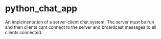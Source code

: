 # python_chat_app

An implementation of a server-client chat system.
The server must be run and then clients cant connect
to the server and broardcast messages to all clients connected.
